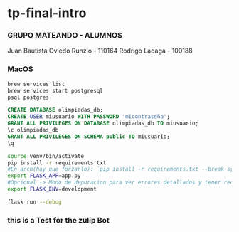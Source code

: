 # tp-final-intro

### GRUPO MATEANDO - ALUMNOS

Juan Bautista Oviedo Runzio - 110164
Rodrigo Ladaga - 100188

### MacOS

```bash
brew services list
brew services start postgresql
psql postgres
```

```sql
CREATE DATABASE olimpiadas_db;
CREATE USER miusuario WITH PASSWORD 'micontraseña';
GRANT ALL PRIVILEGES ON DATABASE olimpiadas_db TO miusuario;
\c olimpiadas_db
GRANT ALL PRIVILEGES ON SCHEMA public TO miusuario;
\q
```

```bash
source venv/bin/activate
pip install -r requirements.txt
#En arch(hay que forzarlo): `pip install -r requirements.txt --break-system-packages`
export FLASK_APP=app.py
#Opcional -> Modo de depuracion para ver errores detallados y tener recarga automática:
export FLASK_ENV=development

flask run --debug
```

### this is a Test for the zulip Bot
